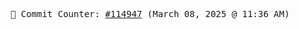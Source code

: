 <p align="center">
    <samp>
        📮 Commit Counter: <a href="https://github.com/Javascript-void0/Javascript-void0/commits/main">#114947</a> (March 08, 2025 @ 11:36 AM)
    </samp>
</p>